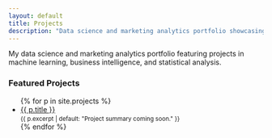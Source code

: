 ```yaml
---
layout: default
title: Projects
description: "Data science and marketing analytics portfolio showcasing machine learning, BI, and statistical analysis projects"
---
```


My data science and marketing analytics portfolio featuring projects in machine learning, business intelligence, and statistical analysis.

### Featured Projects


<ul class="proj-list">
{% for p in site.projects %}
  <li>
    <a href="{{ p.url | relative_url }}">{{ p.title }}</a><br/>
    <small>{{ p.excerpt | default: "Project summary coming soon." }}</small>
  </li>
{% endfor %}
</ul>
